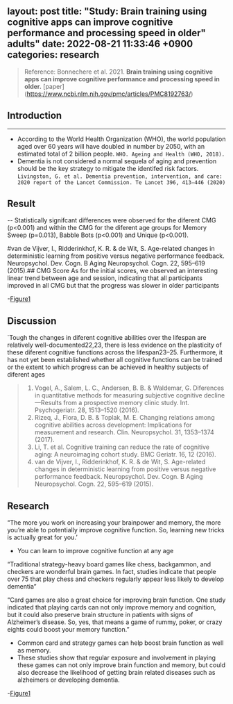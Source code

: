 layout: post
title: "Study: Brain training using cognitive apps can improve cognitive performance and processing speed in older"
adults"
date: 2022-08-21 11:33:46 +0900
categories: research
----

> Reference: Bonnechere et al. 2021. **Brain training using cognitive apps can improve cognitive performance and processing speed in older.** [paper] (https://www.ncbi.nlm.nih.gov/pmc/articles/PMC8192763/)

## Introduction

---

- According to the World Health Organization (WHO), the world population aged over 60 years will have doubled in number by 2050, with an estimated total of 2 billion people. ``WHO. Ageing and Health (WHO, 2018).``
- Dementia is not considered a normal sequela of aging and prevention should be the key strategy to mitigate the identifed risk factors. ``Livingston, G. et al. Dementia prevention, intervention, and care: 2020 report of the Lancet Commission. Te Lancet 396, 413–446 (2020)``

## Result

--
Statistically signifcant differences were observed for the diferent CMG (p<0.001) and within the CMG for the diferent age groups for Memory Sweep (p=0.013), Babble Bots (p<0.001) and Unique (p<0.001).

#van de Vijver, I., Ridderinkhof, K. R. & de Wit, S. Age-related changes in deterministic learning from positive versus negative
performance feedback. Neuropsychol. Dev. Cogn. B Aging Neuropsychol. Cogn. 22, 595–619 (2015).## CMG Score
As for the initial scores, we observed an interesting linear trend between age and session, indicating that all participants improved in all CMG but that the progress was slower in older participants

-[Figure1](/devblog/graph.jpeg.jpg)

## Discussion

`Tough the changes in diferent cognitive abilities over the lifespan are relatively well-documented22,23, there is less evidence on the plasticity of these diferent cognitive functions across the lifespan23–25. Furthermore, it has not yet been established whether all cognitive functions can be trained or the extent to which progress can be achieved in healthy subjects of diferent ages

> 1. Vogel, A., Salem, L. C., Andersen, B. B. & Waldemar, G. Diferences in quantitative methods for measuring subjective cognitive
decline—Results from a prospective memory clinic study. Int. Psychogeriatr. 28, 1513–1520 (2016).
> 1. Rizeq, J., Flora, D. B. & Toplak, M. E. Changing relations among cognitive abilities across development: Implications for measurement and research. Clin. Neuropsychol. 31, 1353–1374 (2017).
> 1.  Li, T. et al. Cognitive training can reduce the rate of cognitive aging: A neuroimaging cohort study. BMC Geriatr. 16, 12 (2016).
> 1. van de Vijver, I., Ridderinkhof, K. R. & de Wit, S. Age-related changes in deterministic learning from positive versus negative
performance feedback. Neuropsychol. Dev. Cogn. B Aging Neuropsychol. Cogn. 22, 595–619 (2015).

## Research
“The more you work on increasing your brainpower and memory, the more you’re able to potentially improve cognitive function. So, learning new tricks is actually great for you.’
* You can learn to improve cognitive function at any age 

“Traditional strategy-heavy board games like chess, backgammon, and checkers are wonderful brain games. In fact, studies indicate that people over 75 that play chess and checkers regularly appear less likely to develop dementia”

“Card games are also a great choice for improving brain function. One study indicated that playing cards can not only improve memory and cognition, but it could also preserve brain structure in patients with signs of Alzheimer’s disease. So, yes, that means a game of rummy, poker, or crazy eights could boost your memory function.”
* Common card and strategy games can help boost brain function as well as memory. 
* These studies show that regular exposure and involvement in playing these games can not only improve brain function and memory, but could also decrease the likelihood of getting brain related diseases such as alzheimers or developing dementia.



-[Figure1](/devblog/Screenshot%202022-08-27%20212628.md.jpg)
